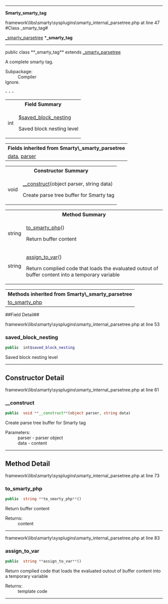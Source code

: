 - - -

**Smarty\_smarty_tag**
<div class="location">framework\libs\smarty\sysplugins\smarty_internal_parsetree.php at line 47</div>
#Class _smarty_tag#

<a href="https://github.com/JeyDotC/Hirudo-docs/blob/master/smarty/_smarty_parsetree.html">_smarty_parsetree</a>
    ***_smarty_tag**


- - -

<p class="signature">public  class **_smarty_tag**
extends <a href="https://github.com/JeyDotC/Hirudo-docs/blob/master/smarty/_smarty_parsetree.html">_smarty_parsetree</a>

</p>

<div class="comment" id="overview_description"><p>A complete smarty tag.</p></div>

<dl>
<dt>Subpackage:</dt>
<dd>Compiler</dd>
<dt>Ignore.</dt>
</dl>
- - -

<table id="summary_field">
<tr><th colspan="2">Field Summary</th></tr>
<tr>
<td class="type"> int</td>
<td class="description"><p class="name"><a href="#saved_block_nesting">$saved_block_nesting</a></p><p class="description">Saved block nesting level</p></td>
</tr>
</table>

<table class="inherit">
<tr><th colspan="2">Fields inherited from Smarty\_smarty_parsetree</th></tr>
<tr><td><a href="https://github.com/JeyDotC/Hirudo-docs/blob/master/smarty/_smarty_parsetree.html#data">data</a>, <a href="https://github.com/JeyDotC/Hirudo-docs/blob/master/smarty/_smarty_parsetree.html#parser">parser</a></td></tr></table>

<table id="summary_constructor">
<tr><th colspan="2">Constructor Summary</th></tr>
<tr>
<td class="type"> void</td>
<td class="description"><p class="name"><a href="#__construct">__construct</a>(object parser, string data)</p><p class="description">Create parse tree buffer for Smarty tag</p></td>
</tr>
</table>

<table id="summary_method">
<tr><th colspan="2">Method Summary</th></tr>
<tr>
<td class="type"> string</td>
<td class="description"><p class="name"><a href="#to_smarty_php">to_smarty_php</a>()</p><p class="description">Return buffer content</p></td>
</tr>
<tr>
<td class="type"> string</td>
<td class="description"><p class="name"><a href="#assign_to_var">assign_to_var</a>()</p><p class="description">Return complied code that loads the evaluated outout of buffer content into a temporary variable</p></td>
</tr>
</table>

<table class="inherit">
<tr><th colspan="2">Methods inherited from Smarty\_smarty_parsetree</th></tr>
<tr><td><a href="https://github.com/JeyDotC/Hirudo-docs/blob/master/smarty/_smarty_parsetree.html#to_smarty_php()">to_smarty_php</a></td></tr></table>

##Field Detail##
<div class="location">framework\libs\smarty\sysplugins\smarty_internal_parsetree.php at line 53</div>
<h3 id="saved_block_nesting">saved_block_nesting</h3>

```php
public  int$saved_block_nesting
```
<div class="details">
<p>Saved block nesting level</p></div>

- - -

<h2 id="detail_method">Constructor Detail</h2>
<div class="location">framework\libs\smarty\sysplugins\smarty_internal_parsetree.php at line 61</div>
<h3 id="__construct()">__construct</h3>

```php
public  void **__construct**(object parser, string data)
```
<div class="details">
<p>Create parse tree buffer for Smarty tag</p><dl>
<dt>Parameters:</dt>
<dd>parser - parser object</dd>
<dd>data - content</dd>
</dl>
</div>

- - -

<h2 id="detail_method">Method Detail</h2>
<div class="location">framework\libs\smarty\sysplugins\smarty_internal_parsetree.php at line 73</div>
<h3 id="to_smarty_php()">to_smarty_php</h3>

```php
public  string **to_smarty_php**()
```
<div class="details">
<p>Return buffer content</p><dl>
<dt>Returns:</dt>
<dd>content</dd>
</dl>
</div>

- - -

<div class="location">framework\libs\smarty\sysplugins\smarty_internal_parsetree.php at line 83</div>
<h3 id="assign_to_var()">assign_to_var</h3>

```php
public  string **assign_to_var**()
```
<div class="details">
<p>Return complied code that loads the evaluated outout of buffer content into a temporary variable</p><dl>
<dt>Returns:</dt>
<dd>template code</dd>
</dl>
</div>

- - -


